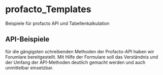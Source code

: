 # profacto_Templates

Beispiele für profacto API und Tabellenkalkulation

## API-Beispiele

für die gängigsten schreibenden Methoden der Profacto-API haben wir Forumlare bereitgestellt. Mit Hilfe der Formulare soll das Verständnis und der Umfang der API-Methoden deutlich gemacht werden und auch unmittelbar einsetzbar.
